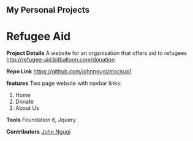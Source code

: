 ## My Personal Projects

# Refugee Aid

**Project Details** A website for an organisation that offers aid to refugees http://refugee-aid.bitballoon.com/donation

**Repo Link**
https://github.com/johnngugi/mockup1

**features** Two page website with navbar links:
1. Home  
2. Donate  
3. About Us

**Tools** Foundation 6, Jquery

**Contributors** [John Ngugi](https://github.com/johnngugi)

